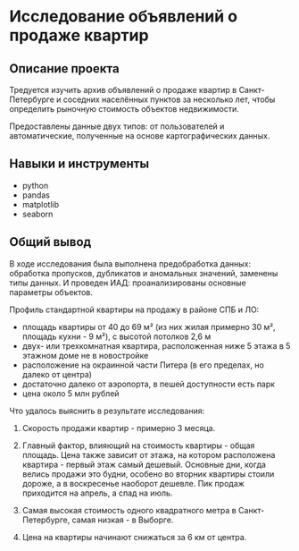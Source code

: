 # Исследование объявлений о продаже квартир

## Описание проекта

Тредуется изучить архив объявлений о продаже квартир в Санкт-Петербурге и соседних населённых пунктов за несколько лет, чтобы определить рыночную стоимость объектов недвижимости.

Предоставлены данные двух типов: от пользователей и автоматические, полученные на основе картографических данных.

## Навыки и инструменты

- python
- pandas
- matplotlib
- seaborn

## Общий вывод

В ходе исследования была выполнена предобработка данных: обработка пропусков, дубликатов и аномальных значений, заменены типы данных. И проведен ИАД: проанализированы основные параметры объектов.

Профиль стандартной квартиры на продажу в районе СПБ и ЛО:

* площадь квартиры от 40 до 69 м² (из них жилая примерно 30 м², площадь кухни - 9 м²), с высотой потолков 2,6 м
* двух- или трехкомнатная квартира, расположенная ниже 5 этажа в 5 этажном доме не в новостройке
* расположение на окраинной части Питера (в его пределах, но далеко от центра)
* достаточно далеко от аэропорта, в пешей доступности есть парк
* цена около 5 млн рублей

Что удалось выяснить в результате исследования:

1. Скорость продажи квартир - примерно 3 месяца.

2. Главный фактор, влияющий на стоимость квартиры - общая площадь. Цена также зависит от этажа, на котором расположена квартира - первый этаж самый дешевый. Основные дни, когда велись продажи это будни, особено во вторник квартиры стоили дороже, а в воскресенье наоборот дешевле. Пик продаж приходится на апрель, а спад на июль.

3. Самая высокая стоимость одного квадратного метра в Санкт-Петербурге, самая низкая - в Выборге.

4. Цена на квартиры начинают снижаться за 6 км от центра.
